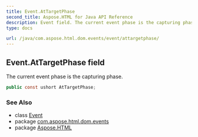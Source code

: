 ```yaml
---
title: Event.AtTargetPhase
second_title: Aspose.HTML for Java API Reference
description: Event field. The current event phase is the capturing phase
type: docs

url: /java/com.aspose.html.dom.events/event/attargetphase/
---
```

## Event.AtTargetPhase field

The current event phase is the capturing phase.

```java
public const ushort AtTargetPhase;
```

### See Also

* class [Event](../)
* package [com.aspose.html.dom.events](../../../com.aspose.html.dom.events/)
* package [Aspose.HTML](../../../)
